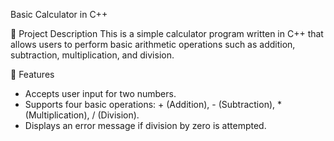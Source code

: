 Basic Calculator in C++

📌 Project Description
This is a simple calculator program written in C++ that allows users to perform basic arithmetic operations such as addition, subtraction, multiplication, and division.

🚀 Features
- Accepts user input for two numbers.
- Supports four basic operations: + (Addition), - (Subtraction), * (Multiplication), / (Division).
- Displays an error message if division by zero is attempted.
